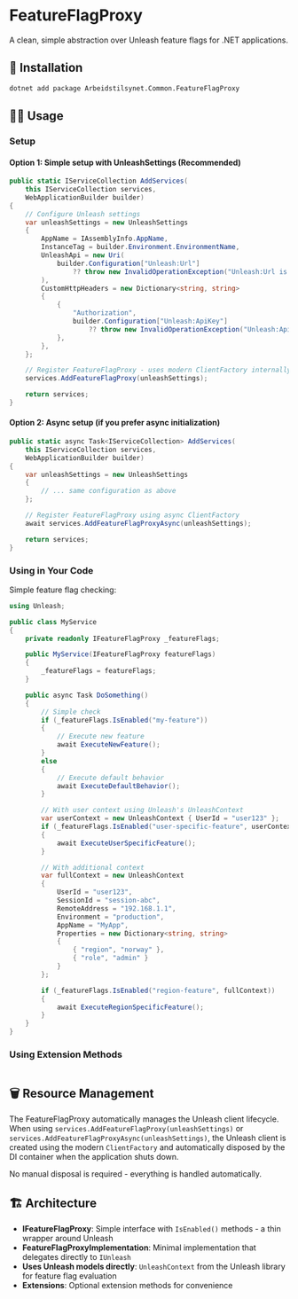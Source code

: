 # FeatureFlagProxy

A clean, simple abstraction over Unleash feature flags for .NET applications.

## 📖 Installation

```bash
dotnet add package Arbeidstilsynet.Common.FeatureFlagProxy
```

## 🧑‍💻 Usage

### Setup

#### Option 1: Simple setup with UnleashSettings (Recommended)

```csharp
public static IServiceCollection AddServices(
    this IServiceCollection services,
    WebApplicationBuilder builder)
{
    // Configure Unleash settings
    var unleashSettings = new UnleashSettings
    {
        AppName = IAssemblyInfo.AppName,
        InstanceTag = builder.Environment.EnvironmentName,
        UnleashApi = new Uri(
            builder.Configuration["Unleash:Url"]
                ?? throw new InvalidOperationException("Unleash:Url is not configured")
        ),
        CustomHttpHeaders = new Dictionary<string, string>
        {
            {
                "Authorization",
                builder.Configuration["Unleash:ApiKey"]
                    ?? throw new InvalidOperationException("Unleash:ApiKey is not configured")
            },
        },
    };

    // Register FeatureFlagProxy - uses modern ClientFactory internally
    services.AddFeatureFlagProxy(unleashSettings);

    return services;
}
```

#### Option 2: Async setup (if you prefer async initialization)

```csharp
public static async Task<IServiceCollection> AddServices(
    this IServiceCollection services,
    WebApplicationBuilder builder)
{
    var unleashSettings = new UnleashSettings
    {
        // ... same configuration as above
    };

    // Register FeatureFlagProxy using async ClientFactory
    await services.AddFeatureFlagProxyAsync(unleashSettings);

    return services;
}
```

### Using in Your Code

Simple feature flag checking:

```csharp
using Unleash;

public class MyService
{
    private readonly IFeatureFlagProxy _featureFlags;

    public MyService(IFeatureFlagProxy featureFlags)
    {
        _featureFlags = featureFlags;
    }

    public async Task DoSomething()
    {
        // Simple check
        if (_featureFlags.IsEnabled("my-feature"))
        {
            // Execute new feature
            await ExecuteNewFeature();
        }
        else
        {
            // Execute default behavior
            await ExecuteDefaultBehavior();
        }

        // With user context using Unleash's UnleashContext
        var userContext = new UnleashContext { UserId = "user123" };
        if (_featureFlags.IsEnabled("user-specific-feature", userContext))
        {
            await ExecuteUserSpecificFeature();
        }

        // With additional context
        var fullContext = new UnleashContext
        {
            UserId = "user123",
            SessionId = "session-abc",
            RemoteAddress = "192.168.1.1",
            Environment = "production",
            AppName = "MyApp",
            Properties = new Dictionary<string, string>
            {
                { "region", "norway" },
                { "role", "admin" }
            }
        };

        if (_featureFlags.IsEnabled("region-feature", fullContext))
        {
            await ExecuteRegionSpecificFeature();
        }
    }
}
```

### Using Extension Methods

```csharp

```

## 🗑️ Resource Management

The FeatureFlagProxy automatically manages the Unleash client lifecycle. When using `services.AddFeatureFlagProxy(unleashSettings)` or `services.AddFeatureFlagProxyAsync(unleashSettings)`, the Unleash client is created using the modern `ClientFactory` and automatically disposed by the DI container when the application shuts down.

No manual disposal is required - everything is handled automatically.

## 🏗️ Architecture

- **IFeatureFlagProxy**: Simple interface with `IsEnabled()` methods - a thin wrapper around Unleash
- **FeatureFlagProxyImplementation**: Minimal implementation that delegates directly to `IUnleash`
- **Uses Unleash models directly**: `UnleashContext` from the Unleash library for feature flag evaluation
- **Extensions**: Optional extension methods for convenience
